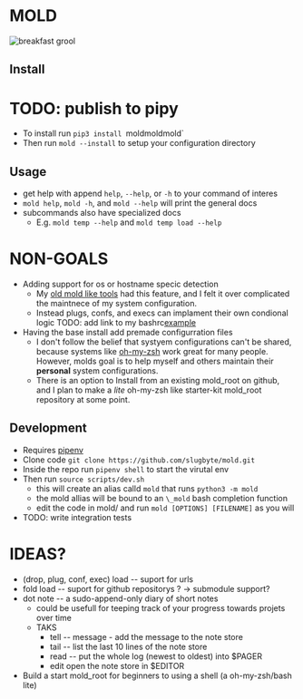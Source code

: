 # MOLD  
![breakfast grool](https://assets.slugbyte.com/github/github-header-00011.png)  

## Install
# TODO: publish to pipy
* To install run `pip3 install `moldmoldmold`
* Then run `mold --install` to setup your configuration directory

## Usage 
* get help with append `help`, `--help`, or `-h` to your command of interes
* `mold help`, `mold -h`, and `mold --help` will print the general docs
* subcommands also have specialized docs 
    * E.g. `mold temp --help` and `mold temp load --help`

# NON-GOALS 
* Adding support for os or hostname specic detection
    * My [old mold like tools](https://github.com/slugbyte/mold/wiki/mold-prequels-and-their-lessons) had this feature, and I felt it over complicated the maintnece of my system configuration. 
    * Instead plugs, confs, and execs can implament their own condional logic TODO: add link to my bashrc[example]()
* Having the base install add premade configurration files
    * I don't follow the belief that systyem configurations can't be shared, because systems like [oh-my-zsh](https://ohmyz.sh/) work great for many people. However, molds goal is to help myself and others maintain their **personal** system configurations.
    * There is an option to Install from an existing mold_root on github, and I plan to make a *lite* oh-my-zsh like starter-kit mold_root repository at some point.

## Development 
* Requires [pipenv](https://github.com/pypa/pipenv)
* Clone code `git clone https://github.com/slugbyte/mold.git`
* Inside the repo run `pipenv shell` to start the virutal env 
* Then run `source scripts/dev.sh`
  * this will create an alias calld `mold` that runs `python3 -m mold`
  * the mold allias will be bound to an `\_mold` bash completion function 
  * edit the code in mold/ and run `mold [OPTIONS] [FILENAME]` as you will 
* TODO: write integration tests

# IDEAS?
* (drop, plug, conf, exec) load -- suport for urls 
* fold load -- suport for github repositorys ? -> submodule support? 
* dot note -- a sudo-append-only diary of short notes 
    * could be usefull for teeping track of your progress towards projets over time
    * TAKS
        * tell --  message - add the message to the note store
        * tail -- list the last 10 lines of the note store
        * read -- put the whole log (newest to oldest) into $PAGER 
        * edit open the note store in $EDITOR
* Build a start mold_root for beginners to using a shell (a oh-my-zsh/bash lite)
